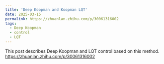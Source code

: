```yaml
---
title: 'Deep Koopman and Koopman LQT'
date: 2025-03-15
permalink: https://zhuanlan.zhihu.com/p/30061316002
tags:
  - Deep Koopman
  - control
  - LQT
---
```


This post describes Deep Koopman and LQT control based on this method.
https://zhuanlan.zhihu.com/p/30061316002
